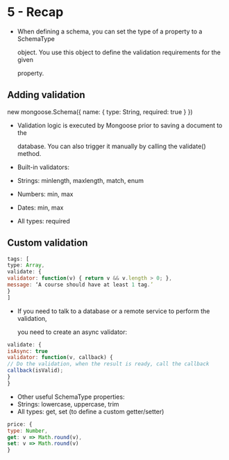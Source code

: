 # 5 - Recap

* When defining a schema, you can set the type of a property to a SchemaType

  object. You use this object to define the validation requirements for the given

  property.

## Adding validation

new mongoose.Schema\({ name: { type: String, required: true } }\)

* Validation logic is executed by Mongoose prior to saving a document to the

  database. You can also trigger it manually by calling the validate\(\) method.

* Built-in validators:
* Strings: minlength, maxlength, match, enum
* Numbers: min, max
* Dates: min, max
* All types: required

## Custom validation

```javascript
tags: [
type: Array,
validate: {
validator: function(v) { return v && v.length > 0; },
message: ‘A course should have at least 1 tag.’
}
]
```

* If you need to talk to a database or a remote service to perform the validation,

  you need to create an async validator:

```javascript
validate: {
isAsync: true
validator: function(v, callback) {
// Do the validation, when the result is ready, call the callback
callback(isValid);
}
}
```



* Other useful SchemaType properties:
* Strings: lowercase, uppercase, trim
* All types: get, set \(to define a custom getter/setter\)

```javascript
price: {
type: Number,
get: v => Math.round(v),
set: v => Math.round(v)
}
```



